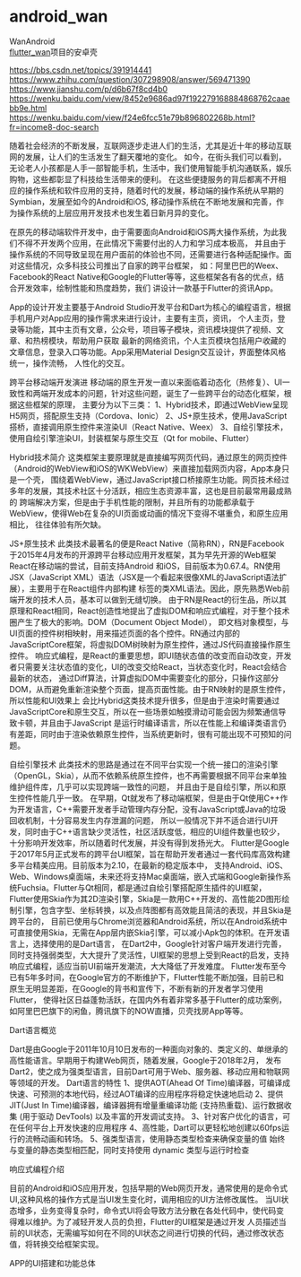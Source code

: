 # android_wan
WanAndroid  
[flutter_wan](https://github.com/AWarmHug/flutter_wan)项目的安卓壳


https://bbs.csdn.net/topics/391914441
https://www.zhihu.com/question/307298908/answer/569471390
https://www.jianshu.com/p/d6b67f8cd4b0
https://wenku.baidu.com/view/8452e9686ad97f192279168884868762caaebb9e.html
https://wenku.baidu.com/view/f24e6fcc51e79b896802268b.html?fr=income8-doc-search

随着社会经济的不断发展，互联网逐步走进人们的生活，尤其是近十年的移动互联网的发展，让人们的生活发生了翻天覆地的变化。
如今，在街头我们可以看到，无论老人小孩都是人手一部智能手机，生活中，我们使用智能手机沟通联系，娱乐购物，这些都彰显了科技给生活带来的便利。
在这些便捷服务的背后都离不开相应的操作系统和软件应用的支持，随着时代的发展，移动端的操作系统从早期的Symbian，发展至如今的Android和iOS,
移动操作系统在不断地发展和完善，作为操作系统的上层应用开发技术也发生着日新月异的变化。 

在原先的移动端软件开发中，由于需要面向Android和iOS两大操作系统，为此我们不得不开发两个应用，在此情况下需要付出的人力和学习成本极高，
并且由于操作系统的不同导致呈现在用户面前的体验也不同，还需要进行各种适配操作。面对这些情况，众多科技公司推出了自家的跨平台框架，
如：阿里巴巴的Weex、Facebook的React Native和Google的Flutter等等，这些框架各有各的优点，结合开发效率，绘制性能和热度趋势，我们
讲设计一款基于Flutter的资讯App。

App的设计开发主要基于Android Studio开发平台和Dart为核心的编程语言，根据手机用户对App应用的操作需求来进行设计，主要有主页，资讯，
个人主页，登录等功能，其中主页有文章，公众号，项目等子模块，资讯模块提供了视频、文章、和热榜模块，帮助用户获取
最新的网络资讯，个人主页模块包括用户收藏的文章信息，登录入口等功能。App采用Material Design交互设计，界面整体风格统一，操作流畅，
人性化的交互。

跨平台移动端开发演进
移动端的原生开发一直以来面临着动态化（热修复）、UI一致性和两端开发成本的问题，针对这些问题，诞生了一些跨平台的动态化框架，根据这些框架的原理，
主要分为以下三类：
1、Hybrid技术，即通过WebView呈现H5网页，搭配原生支持（Cordova、Ionic）
2、JS+原生技术，使用JavaScript搭桥，直接调用原生控件来渲染UI（React Native、Weex）
3、自绘引擎技术，使用自绘引擎渲染UI，封装框架与原生交互（Qt for mobile、Flutter）

Hybrid技术简介
这类框架主要原理就是直接编写网页代码，通过原生的网页控件（Android的WebView和iOS的WKWebView）来直接加载网页内容，App本身只是一个壳，
围绕着WebView，通过JavaScript接口桥接原生功能。网页技术经过多年的发展，其技术社区十分活跃，相应生态资源丰富，这也是目前最常用最成熟的
跨端解决方案，但是由于手机性能的限制，并且所有的功能都承载于WebView，使得Web在复杂的UI页面或动画的情况下变得不堪重负，和原生应用相比，
往往体验有所欠缺。

JS+原生技术
此类技术最著名的便是React Native（简称RN），RN是Facebook于2015年4月发布的开源跨平台移动应用开发框架，其为早先开源的Web框架React在移动端的尝试，目前支持Android
和iOS，目前版本为0.67.4。RN使用JSX（JavaScript XML）语法（JSX是一个看起来很像XML的JavaScript语法扩展），主要用于在React组件内部构建
标签的类XML语法。因此，原先熟悉Web前端开发的技术人员，基本可以做到无缝切换。
由于RN是React的衍生品，所以其原理和React相同，React创造性地提出了虚拟DOM和响应式编程，对于整个技术圈产生了极大的影响。DOM（Document Object Model），
即文档对象模型，与UI页面的控件树相映射，用来描述页面的各个控件。RN通过内部的JavaScriptCore框架，将虚拟DOM树映射为原生控件，通过JS代码直接操作原生控件。
响应式编程，是React的重要思想，即UI随状态值的改变而自动改变，开发者只需要关注状态值的变化，UI的改变交给React，当状态变化时，React会结合最新的状态，
通过Diff算法，计算虚拟DOM中需要变化的部分，只操作这部分DOM，从而避免重新渲染整个页面，提高页面性能。由于RN映射的是原生控件，所以性能和UI效果上
会比Hybrid这类技术提升很多，但是由于渲染时需要通过JavaScriptCore和原生交互，所以在一些场景如触摸滑动可能会因为频繁通信导致卡顿，并且由于JavaScript
是运行时编译语言，所以在性能上和编译类语言仍有差距，同时由于渲染依赖原生控件，当系统更新时，很有可能出现不可预知的问题。

自绘引擎技术
此类技术的思路是通过在不同平台实现一个统一接口的渲染引擎（OpenGL，Skia），从而不依赖系统原生控件，也不再需要根据不同平台来单独维护组件库，几乎可以实现跨端一致性的问题，
并且由于是自绘引擎，所以和原生控件性能几乎一致。
在早期，Qt就发布了移动端框架，但是由于Qt使用C++作为开发语言，C++需要开发者手动管理内存分配，没有JavaScript或Java的垃圾回收机制，十分容易发生内存泄漏的问题，
所以一般情况下并不适合进行UI开发，同时由于C++语言缺少灵活性，社区活跃度低，相应的UI组件数量也较少，十分影响开发效率，所以随着时代发展，并没有得到发扬光大。
Flutter是Google于2017年5月正式发布的跨平台UI框架，旨在帮助开发者通过一套代码库高效构建多平台精美应用。目前版本为2.10，在最新的稳定版本中，
支持Android、iOS、Web、Windows桌面端，未来还将支持Mac桌面端，嵌入式端和Google新操作系统Fuchsia。Flutter与Qt相同，都是通过自绘引擎搭配原生插件的UI框架，
Flutter使用Skia作为其2D渲染引擎，Skia是一款用C++开发的、高性能2D图形绘制引擎，包含字型、坐标转换，以及点阵图都有高效能且简洁的表现，并且Skia是跨平台的，
目前已使用与Chrome浏览器和Android系统，所以在Android系统中可直接使用Skia，无需在App层内嵌Skia引擎，可以减小Apk包的体积。在开发语言上，选择使用的是Dart语言，
在Dart2中，Google针对客户端开发进行完善，同时支持强弱类型，大大提升了灵活性，UI框架的思想上受到React的启发，支持响应式编程，适应当前UI前端开发潮流，大大降低了开发难度。
Flutter发布至今已有5年多时间，在Google官方的不断维护下，Flutter性能不断加强，目前已和原生无明显差距，在Google的背书和宣传下，不断有新的开发者学习使用Flutter，
使得社区日益蓬勃活跃，在国内外有着非常多基于Flutter的成功案例，如阿里巴巴旗下的闲鱼，腾讯旗下的NOW直播，贝壳找房App等等。

Dart语言概览

Dart是由Google于2011年10月10日发布的一种面向对象的、类定义的、单继承的高性能语言。早期用于构建Web网页，随着发展，Google于2018年2月，
发布Dart2，使之成为强类型语言，目前Dart可用于Web、服务器、移动应用和物联网等领域的开发。
Dart语言的特性
1、提供AOT(Ahead Of Time)编译器，可编译成快速、可预测的本地代码，经过AOT编译的应用程序将稳定快速地启动
2、提供JIT(Just In Time)编译器，编译器拥有增量重编译功能 (支持热重载)、运行数据收集 (用于驱动 DevTools) 以及丰富的开发调试支持。
3、针对客户优化的语言，可在任何平台上开发快速的应用程序
4、高性能，Dart可以更轻松地创建以60fps运行的流畅动画和转场。
5、强类型语言，使用静态类型检查来确保变量的值 始终 与变量的静态类型相匹配，同时支持使用 dynamic 类型与运行时检查

响应式编程介绍

目前的Android和iOS应用开发，包括早期的Web网页开发，通常使用的是命令式UI,这种风格的操作方式是当UI发生变化时，调用相应的UI方法修改属性。
当UI状态增多，业务变得复杂时，命令式UI将会导致方法分散在各处代码中，使代码变得难以维护。为了减轻开发人员的负担，Flutter的UI框架是通过开发
人员描述当前的UI状态，无需编写如何在不同的UI状态之间进行切换的代码，通过修改状态值，将转换交给框架实现。

APP的UI搭建和功能总体


